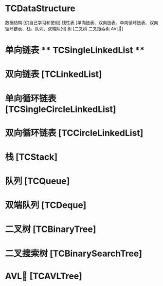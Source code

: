 # TCDataStructure
数据结构 [供自己学习和使用]
线性表 [单向链表、双向链表、单向循环链表、双向循环链表、栈、队列、双端队列]
树 [二叉树 二叉搜索树 AVL🌲]

# 单向链表 ** TCSingleLinkedList ** 

# 双向链表 [TCLinkedList]

# 单向循环链表 [TCSingleCircleLinkedList]

# 双向循环链表 [TCCircleLinkedList]

# 栈 [TCStack]

# 队列 [TCQueue]

# 双端队列 [TCDeque]

# 二叉树 [TCBinaryTree]

# 二叉搜索树 [TCBinarySearchTree]

# AVL🌲 [TCAVLTree]

